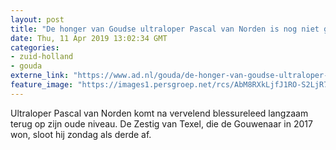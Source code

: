 ```yaml
---
layout: post
title: "De honger van Goudse ultraloper Pascal van Norden is nog niet gestild"
date: Thu, 11 Apr 2019 13:02:34 GMT
categories: 
- zuid-holland 
- gouda 
externe_link: "https://www.ad.nl/gouda/de-honger-van-goudse-ultraloper-pascal-van-norden-is-nog-niet-gestild~a4ab4a19/"
feature_image: "https://images1.persgroep.net/rcs/AbM8RXkLjfJ1RO-S2LjR7995pPw/diocontent/145232444/_fitwidth/400/?appId=21791a8992982cd8da851550a453bd7f&quality=0.7"
---
```


Ultraloper Pascal van Norden komt na vervelend blessureleed langzaam terug op zijn oude niveau. De Zestig van Texel, die de Gouwenaar in 2017 won, sloot hij zondag als derde af.
